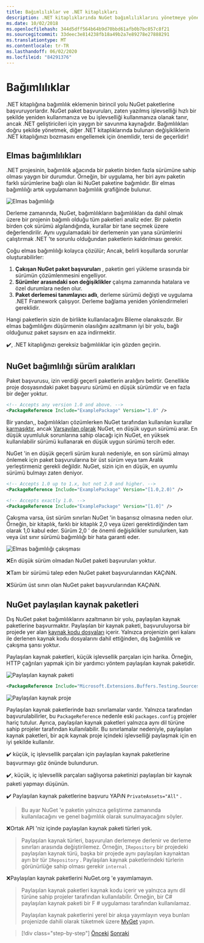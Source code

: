 ```yaml
---
title: Bağımlılıklar ve .NET kitaplıkları
description: .NET kitaplıklarında NuGet bağımlılıklarını yönetmeye yönelik en iyi yöntem önerileri.
ms.date: 10/02/2018
ms.openlocfilehash: 344d5dff564b64b9d70bbd61afb0b7bc057c8f21
ms.sourcegitcommit: 33deec3e814238fb18a49b2a7e89278e27888291
ms.translationtype: MT
ms.contentlocale: tr-TR
ms.lasthandoff: 06/02/2020
ms.locfileid: "84291376"
---
```

# <a name="dependencies"></a>Bağımlılıklar

.NET kitaplığına bağımlılık eklemenin birincil yolu NuGet paketlerine başvuruyorlardır. NuGet paket başvuruları, zaten yazılmış işlevselliği hızlı bir şekilde yeniden kullanmanıza ve bu işlevselliği kullanmanıza olanak tanır, ancak .NET geliştiricileri için yaygın bir savunma kaynağıdır. Bağımlılıkları doğru şekilde yönetmek, diğer .NET kitaplıklarında bulunan değişikliklerin .NET kitaplığınızı bozmasını engellemek için önemlidir, tersi de geçerlidir!

## <a name="diamond-dependencies"></a>Elmas bağımlılıkları

.NET projesinin, bağımlılık ağacında bir paketin birden fazla sürümüne sahip olması yaygın bir durumdur. Örneğin, bir uygulama, her biri aynı paketin farklı sürümlerine bağlı olan iki NuGet paketine bağımlıdır. Bir elmas bağımlılığı artık uygulamanın bağımlılık grafiğinde bulunur.

![Elmas bağımlılığı](./media/dependencies/diamond-dependency.png "Elmas bağımlılığı")

Derleme zamanında, NuGet, bağımlılıkların bağımlılıkları da dahil olmak üzere bir projenin bağımlı olduğu tüm paketleri analiz eder. Bir paketin birden çok sürümü algılandığında, kurallar bir tane seçmek üzere değerlendirilir. Aynı uygulamadaki bir derlemenin yan yana sürümlerini çalıştırmak .NET 'te sorunlu olduğundan paketlerin kaldırılması gerekir.

Çoğu elmas bağımlılığı kolayca çözülür; Ancak, belirli koşullarda sorunlar oluşturabilirler:

1. **Çakışan NuGet paket başvuruları** , paketin geri yükleme sırasında bir sürümün çözümlenmesini engelliyor.
2. **Sürümler arasındaki son değişiklikler** çalışma zamanında hatalara ve özel durumlara neden olur.
3. **Paket derlemesi tanımlayıcı adlı**, derleme sürümü değişti ve uygulama .NET Framework çalışıyor. Derleme bağlama yeniden yönlendirmeleri gereklidir.

Hangi paketlerin sizin de birlikte kullanılacağını Bileme olanaksızdır. Bir elmas bağımlılığını düşürmenin olasılığını azaltmanın iyi bir yolu, bağlı olduğunuz paket sayısını en aza indirmektir.

✔️, .NET kitaplığınızı gereksiz bağımlılıklar için gözden geçirin.

## <a name="nuget-dependency-version-ranges"></a>NuGet bağımlılığı sürüm aralıkları

Paket başvurusu, izin verdiği geçerli paketlerin aralığını belirtir. Genellikle proje dosyasındaki paket başvuru sürümü en düşük sürümdür ve en fazla bir değer yoktur.

```xml
<!-- Accepts any version 1.0 and above. -->
<PackageReference Include="ExamplePackage" Version="1.0" />
```

Bir yandan,, bağımlılıkları çözümlerken NuGet tarafından kullanılan kurallar [karmaşıktır](/nuget/consume-packages/dependency-resolution), ancak [Varsayılan olarak](/nuget/consume-packages/install-use-packages-visual-studio#install-and-update-options) NuGet, en düşük uygun sürümü arar. En düşük uyumluluk sorunlarına sahip olacağı için NuGet, en yüksek kullanılabilir sürümü kullanarak en düşük uygun sürümü tercih eder.

NuGet 'in en düşük geçerli sürüm kuralı nedeniyle, en son sürümü almayı önlemek için paket başvurularına bir üst sürüm veya tam Aralık yerleştirmeniz gerekli değildir. NuGet, sizin için en düşük, en uyumlu sürümü bulmayı zaten deniyor.

```xml
<!-- Accepts 1.0 up to 1.x, but not 2.0 and higher. -->
<PackageReference Include="ExamplePackage" Version="[1.0,2.0)" />

<!-- Accepts exactly 1.0. -->
<PackageReference Include="ExamplePackage" Version="[1.0]" />
```

Çakışma varsa, üst sürüm sınırları NuGet 'in başarısız olmasına neden olur. Örneğin, bir kitaplık, farklı bir kitaplık 2,0 veya üzeri gerektirdiğinden tam olarak 1,0 kabul eder. Sürüm 2,0 ' de önemli değişiklikler sunulurken, katı veya üst sınır sürümü bağımlılığı bir hata garanti eder.

![Elmas bağımlılığı çakışması](./media/dependencies/diamond-dependency-conflict.png "Elmas bağımlılığı çakışması")

❌En düşük sürüm olmadan NuGet paketi başvuruları yoktur.

❌Tam bir sürümü talep eden NuGet paket başvurularından KAÇıNıN.

❌Sürüm üst sınırı olan NuGet paket başvurularından KAÇıNıN.

## <a name="nuget-shared-source-packages"></a>NuGet paylaşılan kaynak paketleri

Dış NuGet paket bağımlılıklarını azaltmanın bir yolu, paylaşılan kaynak paketlerine başvurmaktır. Paylaşılan bir kaynak paketi, başvuruluyorsa bir projede yer alan [kaynak kodu dosyaları](/nuget/reference/nuspec#including-content-files) içerir. Yalnızca projenizin geri kalanı ile derlenen kaynak kodu dosyalarını dahil ettiğinden, dış bağımlılık ve çakışma şansı yoktur.

Paylaşılan kaynak paketleri, küçük işlevsellik parçaları için harika. Örneğin, HTTP çağrıları yapmak için bir yardımcı yöntem paylaşılan kaynak paketidir.

![Paylaşılan kaynak paketi](./media/dependencies/shared-source-package.png "Paylaşılan kaynak paketi")

```xml
<PackageReference Include="Microsoft.Extensions.Buffers.Testing.Sources" PrivateAssets="All" Version="1.0" />
```

![Paylaşılan kaynak proje](./media/dependencies/shared-source-project.png "Paylaşılan kaynak proje")

Paylaşılan kaynak paketlerinde bazı sınırlamalar vardır. Yalnızca tarafından başvurulabilirler, bu `PackageReference` nedenle eski `packages.config` projeler hariç tutulur. Ayrıca, paylaşılan kaynak paketleri yalnızca aynı dil türüne sahip projeler tarafından kullanılabilir. Bu sınırlamalar nedeniyle, paylaşılan kaynak paketleri, bir açık kaynak proje içindeki işlevselliği paylaşmak için en iyi şekilde kullanılır.

✔️ küçük, iç işlevsellik parçaları için paylaşılan kaynak paketlerine başvurmayı göz önünde bulundurun.

✔️, küçük, iç işlevsellik parçaları sağlıyorsa paketinizi paylaşılan bir kaynak paketi yapmayı düşünün.

✔️ Paylaşılan kaynak paketlerine başvuru YAPıN `PrivateAssets="All"` .

> Bu ayar NuGet 'e paketin yalnızca geliştirme zamanında kullanılacağını ve genel bağımlılık olarak sunulmayacağını söyler.

❌Ortak API 'niz içinde paylaşılan kaynak paketi türleri yok.

> Paylaşılan kaynak türleri, başvurulan derlemeye derlenir ve derleme sınırları arasında değiştirilemez. Örneğin, `IRepository` bir projedeki paylaşılan kaynak türü, başka bir projede aynı paylaşılan kaynaktan ayrı bir tür `IRepository` . Paylaşılan kaynak paketlerindeki türlerin görünürlüğe sahip olması gerekir `internal` .

❌Paylaşılan kaynak paketlerini NuGet.org 'e yayımlamayın.

> Paylaşılan kaynak paketleri kaynak kodu içerir ve yalnızca aynı dil türüne sahip projeler tarafından kullanılabilir. Örneğin, bir C# paylaşılan kaynak paketi bir F # uygulaması tarafından kullanılamaz.
>
> Paylaşılan kaynak paketlerini yerel bir akışa yayımlayın veya bunları projenizde dahili olarak tüketmek üzere [MyGet](./publish-nuget-package.md) yapın.

>[!div class="step-by-step"]
>[Önceki](nuget.md) 
> [Sonraki](sourcelink.md)
